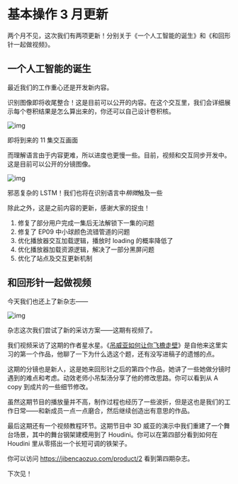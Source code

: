 # 基本操作 3 月更新

两个月不见，这次我们有两项更新！分别关于《一个人工智能的诞生》和《和回形针一起做视频》。



## 一个人工智能的诞生


最近我们的工作重心还是开发新内容。

识别图像即将收尾整合！这是目前可以公开的内容。在这个交互里，我们会详细展示每个卷积结果是怎么算出来的，你还可以自己设计卷积核。

![img](https://mmbiz.qpic.cn/mmbiz_gif/OqGIko5qXaeFntBt5nEI9g2uj8AH7Xj3HvamqRB768OvX5twcq7tlqCoibUQCm8Wdo5qz4ibLyEicRRjbmAggdsRg/640?wx_fmt=gif)

即将到来的 11 集交互画面

而理解语言由于内容更难，所以进度也更慢一些。目前，视频和交互同步开发中。这是目前可以公开的分镜图像。

![img](https://i.loli.net/2021/10/04/jPYqt4LKs69xvAO.png)

邪恶复杂的 LSTM！我们也将在识别语言中*稍微*触及一些

除此之外，这是之前内容的更新，感谢大家的捉虫！

1. 修复了部分用户完成一集后无法解锁下一集的问题
2. 修复了 EP09 中小球颜色流错管道的问题
3. 优化播放器交互加载逻辑，播放时 loading 的概率降低了
4. 优化播放器加载资源逻辑，解决了一部分黑屏问题
5. 优化了站点及交互更新机制



## 和回形针一起做视频

今天我们也还上了新杂志——

![img](https://i.loli.net/2021/10/04/TM3pFbYSwjNnRPg.png)

杂志这次我们尝试了新的采访方案——这期有视频了。

我们视频采访了这期的作者星水星。《[吊威亚如何让你飞檐走壁](https://mp.weixin.qq.com/s?__biz=MzA3NDM1MjUwNg==&mid=2247491392&idx=1&sn=8818d3991123589d7d6792f7cd5f4b04&scene=21#wechat_redirect)》是自他来这里实习的第一个作品，他聊了一下为什么选这个题，还有没写进稿子的遗憾的点。

这期的分镜也是新人，这是她来回形针之后的第四个作品，她讲了一些她做分镜时遇到的难点和考虑。动效老师小吊梨汤分享了他的修改思路。你可以看到从 A copy 到成片的一些细节修改。

虽然这期节目的播放量并不高，制作过程也经历了一些波折，但是这也是我们的工作日常——和新成员一点一点磨合，然后继续创造出有意思的作品。

最后这期还有一个视频教程环节。这期节目中 3D 威亚的演示中我们重建了一个舞台场景，其中的舞台钢架建模用到了 Houdini。你可以在第四部分看到如何在 Houdini 里从零搭出一个长短可调的铁架子。

你可以访问 https://jibencaozuo.com/product/2 看到第四期杂志。

下次见！
